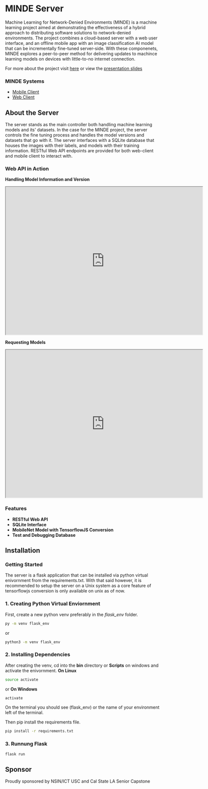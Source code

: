 # MlNDE Server

Machine Learning for Network-Denied Environments (MlNDE) is a machine learning project aimed at demonstrating the effectiveness of a hybrid approach to distributing software solutions to network-denied environments. The project combines a cloud-based server with a web user interface, and an offline mobile app with an image classification AI model that can be incrementally fine-tuned server-side.
With these componenets, MlNDE explores a peer-to-peer method for delivering updates to machince learning models on devices with little-to-no internet connection.

For more about the project visit [here](https://ascent.cysun.org/project/project/view/206) or view the [presentation slides](https://docs.google.com/presentation/d/13EFhmbbCMPtfYBnF4iBhyzKesb5ix88vZ7o3OJCPOOM/edit?usp=sharing)

### MlNDE Systems
- [Mobile Client](https://github.com/kevinmaravillas/MobileClient/tree/Main)
- [Web Client](https://github.com/Chaoward/Senior-Cap_WebClient)

## About the Server
The server stands as the main controller both handling machine learning models and its' datasets.
In the case for the MlNDE project, the server controls the fine tuning process and handles the model versions and datasets that go with it.
The server interfaces with a SQLite database that houses the images with their labels, and models with their training information.
RESTful Web API endpoints are provided for both web-client and mobile client to interact with.


### Web API in Action
__Handling Model Information and Version__
<iframe src="https://drive.google.com/file/d/1bBiEquddZXDe0peZaaQ-vWIfdUdc0Xrd/preview" width="640" height="480" allow="autoplay"></iframe>

__Requesting Models__
<iframe src="https://drive.google.com/file/d/1t-scLvXDrGgWTgpqOIHf9wJJ0sEqGaPi/preview" width="640" height="480" allow="autoplay"></iframe>

### Features
- **RESTful Web API**
- **SQLite Interface**
- **MobileNet Model with TensorflowJS Conversion**
- **Test and Debugging Database**


## Installation

### Getting Started
The server is a flask application that can be installed via python virtual enivornment from the requirements.txt.
With that said however, it is recommended to setup the server on a Unix system as a core feature of tensorflowjs conversion is only available on unix as of now.

### 1. Creating Python Virtual Enviornment
First, create a new python venv preferably in the *flask_env* folder.
```sh
py -m venv flask_env
```
or
```sh
python3 -m venv flask_env
```

### 2. Installing Dependencies
After creating the venv, cd into the **bin** directory or **Scripts** on windows and activate the enivornment.
**On Linux**
```sh
source activate
```
or
**On Windows**
```sh
activate
```
On the terminal you should see (flask_env) or the name of your environment left of the terminal.

Then pip install the requirements file.
```sh
pip install -r requirements.txt
```

### 3. Runnung Flask
```sh
flask run
```

## Sponsor
Proudly sponsored by NSIN/ICT USC and Cal State LA Senior Capstone

